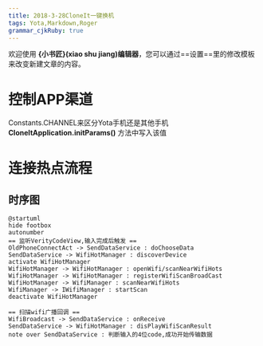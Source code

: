 ```yaml
---
title: 2018-3-28CloneIt一键换机
tags: Yota,Markdown,Roger
grammar_cjkRuby: true
---
```



欢迎使用 **{小书匠}(xiao shu jiang)编辑器**，您可以通过==设置==里的修改模板来改变新建文章的内容。

# 控制APP渠道
Constants.CHANNEL来区分Yota手机还是其他手机
**CloneItApplication.initParams()** 方法中写入该值

# 连接热点流程
## 时序图
```plantuml!
@startuml
hide footbox
autonumber
== 监听VerityCodeView,输入完成后触发 ==
OldPhoneConnectAct -> SendDataService : doChooseData
SendDataService -> WifiHotManager : discoverDevice
activate WifiHotManager
WifiHotManager -> WifiHotManager : openWifi/scanNearWifiHots
WifiHotManager -> WifiHotManager : registerWifiScanBroadCast
WifiHotManager -> WifiManager : scanNearWifiHots
WifiManager -> IWifiManager : startScan
deactivate WifiHotManager

== 扫描wifi广播回调 ==
WifiBroadcast -> SendDataService : onReceive
SendDataService -> WifiHotManager : disPlayWifiScanResult
note over SendDataService : 判断输入的4位code,成功开始传输数据
```